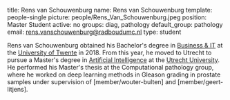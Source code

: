 title: Rens van Schouwenburg
name: Rens van Schouwenburg
template: people-single
picture: people/Rens_Van_Schouwenburg.jpeg
position: Master Student
active: no
groups: diag, pathology
default_group: pathology
email: rens.vanschouwenburg@radboudumc.nl
type: student

Rens van Schouwenburg obtained his Bachelor's degree in [Business & IT](https://www.utwente.nl/onderwijs/bachelor/opleidingen/business-information-technology/) at the [University of Twente](https://www.utwente.nl/) in 2018. From this year, he moved to Utrecht to pursue a Master's degree in [Artificial Intelligence](https://www.uu.nl/masters/en/artificial-intelligence) at the [Utrecht University](https://www.uu.nl/en). He performed his Master's thesis at the Computational pathology group, where he worked on deep learning methods in Gleason grading in prostate samples under supervision of [member/wouter-bulten] and [member/geert-litjens].
